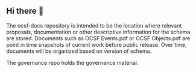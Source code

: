 ## Hi there 👋

The ocsf-docs repository is intended to be the location where relevant proposals, documentation or other descriptive information for the schema are stored. Documents such as OCSF Events.pdf or OCSF Objects.pdf are point in time snapshots of current work before public release. Over time, documents will be organized based on version of schema.

The governance repo holds the governance material.
<!--

**Here are some ideas to get you started:**

🙋‍♀️ A short introduction - what is your organization all about?
🌈 Contribution guidelines - how can the community get involved?
👩‍💻 Useful resources - where can the community find your docs? Is there anything else the community should know?
🍿 Fun facts - what does your team eat for breakfast?
🧙 Remember, you can do mighty things with the power of [Markdown](https://docs.github.com/github/writing-on-github/getting-started-with-writing-and-formatting-on-github/basic-writing-and-formatting-syntax)
-->


